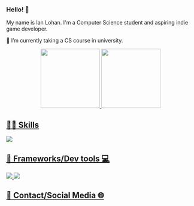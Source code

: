 ### Hello! 👋
My name is Ian Lohan. I'm a Computer Science student and aspiring indie game developer.

🔭 I’m currently taking a CS course in university.

<div align="center">
  <a href="https://github.com/Ian-Lohan">
  <img height="158em" src="https://github-readme-stats.vercel.app/api?username=sebastrogers&show_icons=true&theme=dark&include_all_commits=true&count_private=true"/>
  <img height="158em" src="https://github-readme-stats.vercel.app/api/top-langs/?username=sebastrogers&layout=compact&langs_count=7&theme=dark"/>
</div>

## 👩‍💻 Skills

<div>
  <img src="https://img.shields.io/badge/Python-3776AB?style=for-the-badge&logo=python&logoColor=white" target="_blank">
 </div>

## 🚀 Frameworks/Dev tools 💻
<div>
  <img src="https://img.shields.io/badge/Visual_Studio_Code-0078D4?style=for-the-badge&logo=visual%20studio%20code&logoColor=white" target="_blank">
  <img src="https://img.shields.io/badge/Colab-F9AB00?style=for-the-badge&logo=googlecolab&color=525252" target="_blank">
</div>

## 📱 Contact/Social Media 🌐



<!--


# 💻 Experience 👔


# 📚 Academic education 📖

-->

<!--
- 🔭 I’m currently working on ...
- 🌱 I’m currently learning ...
- 👯 I’m looking to collaborate on ...
- 🤔 I’m looking for help with ...
- 💬 Ask me about ...
- 📫 How to reach me: ...
- 😄 Pronouns: ...
- ⚡ Fun fact: ...
-->
